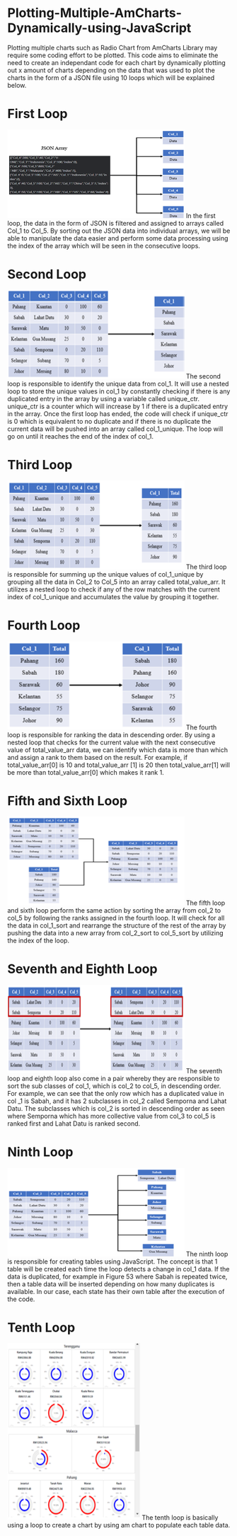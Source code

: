 # Plotting-Multiple-AmCharts-Dynamically-using-JavaScript
Plotting multiple charts such as Radio Chart from AmCharts Library may require some coding effort to be plotted. This code aims to eliminate the need to create an independant code for each chart by dynamically plotting out x amount of charts depending on the data that was used to plot the charts in the form of a JSON file using 10 loops which will be explained below.

# First Loop
<img src="Images/1.png" height="200" width="400">
In the first loop, the data in the form of JSON is filtered and assigned to arrays called Col_1 to Col_5. By sorting out the JSON data into individual arrays, we will be able to manipulate the data easier and perform some data processing using the index of the array which will be seen in the consecutive loops. 

# Second Loop
<img src="Images/2.png" height="200" width="400">
The second loop is responsible to identify the unique data from col_1. It will use a nested loop to store the unique values in col_1 by constantly checking  if there is any duplicated entry in the array by using a variable called unique_ctr. unique_ctr is a counter which will increase by 1 if there is a duplicated entry in the array. Once the first loop has ended, the code will check if unique_ctr is 0 which is equivalent to no duplicate and if there is no duplicate the current data will be pushed into an array called col_1_unique. The loop will go on until it reaches the end of the index of col_1.

# Third Loop
<img src="Images/3.png" height="200" width="400">
The third loop is responsible for summing up the unique values of col_1_unique by grouping all the data in Col_2 to Col_5 into an array called total_value_arr. It utilizes a nested loop to check if any of the row matches with the current index of col_1_unique and accumulates the value by grouping it together.

# Fourth Loop
<img src="Images/4.png" height="200" width="400">
The fourth loop is responsible for ranking the data in descending order. By using a nested loop that checks for the current value with the next consecutive value of total_value_arr data, we can identify which data is more than which and assign a rank to them based on the result. For example, if total_value_arr[0] is 10 and total_value_arr [1] is 20 then total_value_arr[1] will be more than total_value_arr[0] which makes it rank 1. 

# Fifth and Sixth Loop
<img src="Images/5.png" height="200" width="400">
The fifth loop and sixth loop perform the same action by sorting the array from col_2 to col_5 by following the ranks assigned in the fourth loop. It will check for all the data in col_1_sort and rearrange the structure of the rest of the array by pushing the data into a new array from col_2_sort to col_5_sort by utilizing the index of the loop. 

# Seventh and Eighth Loop
<img src="Images/6.png" height="200" width="400">
The seventh loop and eighth loop also come in a pair whereby they are responsible to sort the sub classes of col_1, which is col_2 to col_5, in descending order. For example, we can see that the only row which has a duplicated value in col _1 is Sabah, and it has 2 subclasses in col_2 called Semporna and Lahat Datu. The subclasses which is col_2 is sorted in descending order as seen where Semporna which has more collective value from col_3 to col_5 is ranked first and Lahat Datu is ranked second. 

# Ninth Loop
<img src="Images/7.png" height="200" width="400">
The ninth loop is responsible for creating tables using JavaScript. The concept is that 1 table will be created each time the loop detects a change in col_1 data. If the data is duplicated, for example in Figure 53 where Sabah is repeated twice, then a table data will be inserted depending on how many duplicates is available. In our case, each state has their own table after the execution of the code. 

# Tenth Loop
<img src="Images/Final.png" height="400" width="300">
The tenth loop is basically using a loop to create a chart by using am chart to populate each table data.
